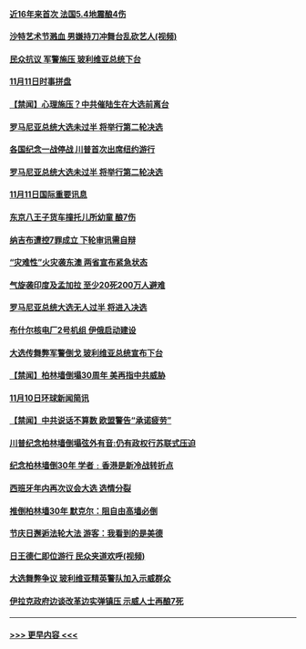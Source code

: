 #### [近16年来首次 法国5.4地震酿4伤](../pages/prog202/a102705083.md?t=11121233) 
#### [沙特艺术节溅血 男嫌持刀冲舞台乱砍艺人(视频)](../pages/prog202/a102705017.md?t=11121233) 
#### [民众抗议 军警施压 玻利维亚总统下台](../pages/prog202/a102704945.md?t=11121233) 
#### [11月11日时事拼盘](../pages/prog202/a102704915.md?t=11121233) 
#### [【禁闻】心理施压？中共催陆生在大选前离台](../pages/prog202/a102704864.md?t=11121233) 
#### [罗马尼亚总统大选未过半 将举行第二轮决选](../pages/prog202/a102704841.md?t=11121233) 
#### [各国纪念一战停战 川普首次出席纽约游行](../pages/prog202/a102704748.md?t=11121233) 
#### [罗马尼亚总统大选未过半 将举行第二轮决选](../pages/prog202/a102704724.md?t=11121233) 
#### [11月11日国际重要讯息](../pages/prog202/a102704554.md?t=11121233) 
#### [东京八王子货车撞托儿所幼童 酿7伤](../pages/prog202/a102704521.md?t=11121233) 
#### [纳吉布遭控7罪成立 下轮审讯需自辩](../pages/prog202/a102704480.md?t=11121233) 
#### [“灾难性”火灾袭东澳 两省宣布紧急状态](../pages/prog202/a102704445.md?t=11121233) 
#### [气旋袭印度及孟加拉 至少20死200万人避难](../pages/prog202/a102704430.md?t=11121233) 
#### [罗马尼亚总统大选无人过半 将进入决选](../pages/prog202/a102704418.md?t=11121233) 
#### [布什尔核电厂2号机组 伊俄启动建设](../pages/prog202/a102704407.md?t=11121233) 
#### [大选传舞弊军警倒戈 玻利维亚总统宣布下台](../pages/prog202/a102704365.md?t=11121233) 
#### [【禁闻】柏林墙倒塌30周年 美再指中共威胁](../pages/prog202/a102704281.md?t=11121233) 
#### [11月10日环球新闻简讯](../pages/prog202/a102704224.md?t=11121233) 
#### [【禁闻】中共说话不算数 欧盟警告“承诺疲劳”](../pages/prog202/a102704217.md?t=11121233) 
#### [川普纪念柏林墙倒塌弦外有音:仍有政权行苏联式压迫](../pages/prog202/a102704178.md?t=11121233) 
#### [纪念柏林墙倒30年  学者﹕香港是新冷战转折点](../pages/prog202/a102704188.md?t=11121233) 
#### [西班牙年内再次议会大选 选情分裂](../pages/prog202/a102704136.md?t=11121233) 
#### [推倒柏林墙30年 默克尔：阻自由高墙必倒](../pages/prog202/a102704141.md?t=11121233) 
#### [节庆日邂逅法轮大法 游客：我看到的是美德](../pages/prog202/a102704036.md?t=11121233) 
#### [日王德仁即位游行 民众夹道欢呼(视频)](../pages/prog202/a102703965.md?t=11121233) 
#### [大选舞弊争议 玻利维亚精英警队加入示威群众](../pages/prog202/a102703955.md?t=11121233) 
#### [伊拉克政府边谈改革边实弹镇压 示威人士再酿7死](../pages/prog202/a102703940.md?t=11121233) 

----
#### [ >>> 更早内容 <<< ](../indexes/prog202-earlier.md)
